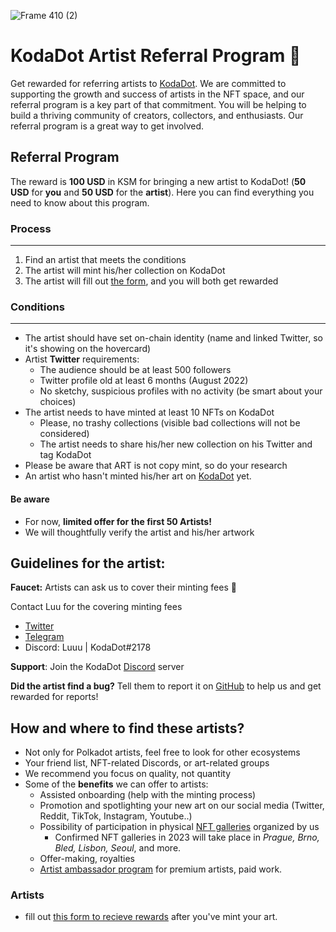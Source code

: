 
![Frame 410 (2)](https://user-images.githubusercontent.com/90852205/218258861-d69f7c39-0a25-438d-80c9-86649937fe5c.png)

# ****Koda****Dot Artist Referral Program 🎨

Get rewarded for referring artists to [KodaDot](https://kodadot.xyz/). We are committed to supporting the growth and success of artists in the NFT space, and our referral program is a key part of that commitment.  You will be helping to build a thriving community of creators, collectors, and enthusiasts. Our referral program is a great way to get involved.

## Referral Program

The reward is **100 USD** in KSM for bringing a new artist to KodaDot! (**50 USD** for **you** and **50 USD** for the **artist**). Here you can find everything you need to know about this program. 

### Process
---

1. Find an artist that meets the conditions
2. The artist will mint his/her collection on KodaDot
3. The artist will fill out [the form](https://form.kodadot.xyz/referral), and you will both get rewarded

### Conditions
---

- The artist should have set on-chain identity (name and linked Twitter, so it's showing on the hovercard)
- Artist **Twitter** requirements:
    - The audience should be at least 500 followers
    - Twitter profile old at least 6 months (August 2022)
    - No sketchy, suspicious profiles with no activity (be smart about your choices)
- The artist needs to have minted at least 10 NFTs on KodaDot
    - Please, no trashy collections (visible bad collections will not be considered)
    - The artist needs to share his/her new collection on his Twitter and tag KodaDot
- Please be aware that ART is not copy mint, so do your research
- An artist who hasn't minted his/her art on [KodaDot](https://kodadot.xyz/) yet.

#### Be aware

- For now, **limited offer for the first 50 Artists!**
- We will thoughtfully verify the artist and his/her artwork

## Guidelines for the artist:

**Faucet:**  Artists can ask us to cover their minting fees 🤝

Contact Luu for the covering minting fees

- [Twitter](https://twitter.com/Just_Luuuu)
- [Telegram](https://www.t.me/Just_Luuuu)
- Discord: Luuu | KodaDot#2178

**Support**: Join the KodaDot [Discord](https://discord.gg/kodadot) server 

**Did the artist find a bug?** Tell them to report it on [GitHub](https://github.com/kodadot/nft-gallery/issues/new?assignees=&labels=bug&template=bug.yml&title=Be+descriptive+and+short) to help us and get rewarded for reports!

## How and where to find these artists?

- Not only for Polkadot artists, feel free to look for other ecosystems
- Your friend list, NFT-related Discords, or art-related groups
- We recommend you focus on quality, not quantity
- Some of the **benefits** we can offer to artists:
    - Assisted onboarding (help with the minting process)
    - Promotion and spotlighting your new art on our social media (Twitter, Reddit, TikTok, Instagram, Youtube..)
    - Possibility of participation in physical [NFT galleries](https://luuu.substack.com/p/kodadot-offline-nft-galleries-in) organized by us
        - Confirmed NFT galleries in 2023 will take place in *Prague, Brno, Bled, Lisbon, Seoul*, and more.
    - Offer-making, royalties
    - [Artist ambassador program](https://www.notion.so/Artist-Ambassador-Program-06dec6af2a724bf7b62a6ea87db134b8) for premium artists, paid work.

### Artists 
- fill out [this form to recieve rewards](https://form.kodadot.xyz/referral) after you've mint your art.
